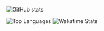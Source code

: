 ![GitHub stats](http://github-readme-stats.vercel.app/api?username=psyGamer&hide=issues,prs&hide_border=true&show_icons=true&count_private=true&include_all_commits=true&theme=dark&title_color=79ff97)

![Top Languages](https://github-readme-stats.vercel.app/api/top-langs/?username=psyGamer&hide_border=true&layout=compact&theme=dark&title_color=79ff97)
![Wakatime Stats](https://github-readme-stats.vercel.app/api/wakatime?username=psyGamer&layout=compact&langs_count=8&hide_border=true&theme=dark&custom_title=Total%20Coding%20Time&title_color=79ff97)
